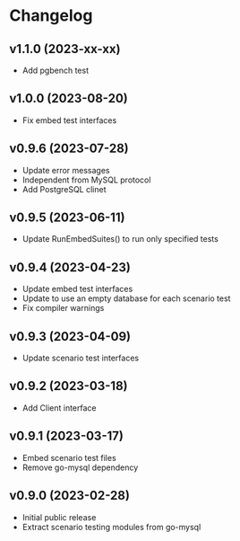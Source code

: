 # Changelog

## v1.1.0 (2023-xx-xx)
- Add pgbench test

## v1.0.0 (2023-08-20)
- Fix embed test interfaces

## v0.9.6 (2023-07-28)
- Update error messages
- Independent from MySQL protocol
- Add PostgreSQL clinet

## v0.9.5 (2023-06-11)
- Update RunEmbedSuites() to run only specified tests

## v0.9.4 (2023-04-23)
- Update embed test interfaces
- Update to use an empty database for each scenario test
- Fix compiler warnings

## v0.9.3 (2023-04-09)
- Update scenario test interfaces

## v0.9.2 (2023-03-18)
- Add Client interface

## v0.9.1 (2023-03-17)
- Embed scenario test files
- Remove go-mysql dependency

## v0.9.0 (2023-02-28)
- Initial public release  
- Extract scenario testing modules from go-mysql
